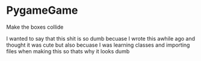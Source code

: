 # PygameGame
Make the boxes collide

I wanted to say that this shit is so dumb becuase I wrote this awhile ago and thought it was cute but also becuase I was learning classes and importing files when making this so thats why it looks dumb
